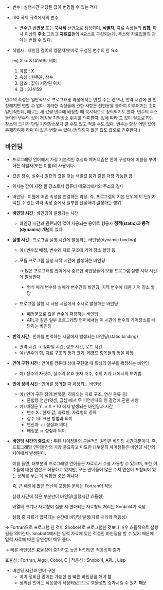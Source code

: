 - 변수 : 실행시간 저장된 값이 변경될 수 있는 객체
- ISO 국제 규격에서의 변수
    - 변수란 **선언문** 또는 **묵시적** 선언으로 생성되며, **식별자**, 자료 속성들의 **집합**, 하나 이상의 **주소** 그리고 **자료값**들의 4요소로 구성되는데, 주소와 자료값들의 관계는 변할 수 있다.
- 식별자 : 제한된 길이의 영문자/숫자로 구성된 변수의 한 요소
    
    ex) X := 3.14159의 의미
    
    1. 이름 : X
    2. 속성 : 원주율, 상수
    3. 참조 : 값이 저장된 위치
    4. 값 : 3.14159

변수의 속성은 일반적으로 프로그래밍 과정에서는 변할 수는 있으나, 번역 시간에 한 번 정해지면 변할 수 없다. 이러한 속성들에 관한 사항은 선언문을 통하여 이루어지는 것이 일반적인데, 때로는 새 값을 변수에 배정할 때 묵시적으로 정의되기도 한다. 변수의 주소들이란 변수의 값이 저장될 기억장소 위치를 의미한다. 값에 따라 그 값이 필요로 하는 장소의 크기가 단일 기억장소보다 클 수도 있고 적을 수도 있다. 변수는 항상 어떤 값이 존재하여야 하며 이 값은 변할 수 있다.(정의되지 않은 값도 값으로 간주한다.)

## 바인딩

- 프로그래밍 언어에서 가장 기본적인 추상화 메커니즘은 언어 구성자에 이름을 부여하는 식별자(또는 이름)의 사용이다.
- 값은 정수, 실수나 일련의 값을 갖는 배열값 등과 같은 저장 가능한 양
- 위치는 값이 저장 될 장소로서 컴퓨터 메모리에서의 주소와 같다

- 바인딩 : 이름에 어떤 속성을 연결하는 과정. 즉, 프로그램의 기본 단위에 이 단위가 택할 수 있는 여러 속성 중에서 일부를 선정하여 결정하는 행위

- **바인딩 시간** : 바인딩이 발생되는 시간
    - 바인딩 시간과 관련되어 많이 사용되는 용어로 형용사 **정적(static)과 동적(dynamic) 개념**이 있다.

- **실행 시간** : 프로그램 실행 시간에 발생되는 바인딩(dynamic binding)
    - 예) 변수값 배정, 변수와 자료 구조에 기억 장소 할당 등
    - 모듈 프로그램 실행 시작 시간에 발생하는 바인딩
        
        → 많은 프로그래밍 언어에서 중요한 바인딩들이 모듈 프로그램 실행 시작 시간에 발생한다.
        
        - 형식 매개 변수와 실매개 변수간의 바인딩, 지역 변수에 대한 기억 장소 할당
    - 프로그램 실행 시 사용 시점에서 수시로 발생하는 바인딩
        - 배정문으로 값을 변수에 저장하는 바인딩
        - APL과 같은 일부 프로그래밍 언어에서는 이 시간에 변수의 기억장소를 배당하는 바인딩

- **번역 시간** : 언어를 번역하는 시점에서 발생되는 바인딩(static binding)
    - 번역 시간 → 컴파일 시간, 링크 시간, 로드 시간
    - 예) 변수의 형, 자료 구조의 형과 크기, 레코드 항목들의 형을 확정

- **언어 구현 시간** : 언어를 컴퓨터 상에 구현할 때 특성의 일부를 확정하는 바인딩
    - 예) 정수의 자릿수, 실수의 유효 숫자 개수, 수의 기계 내에서의 표기법

- **언어 정의 시간** : 언어를 정의할 때 확정되는 바인딩
    - 예) 언어 구문 정의(반복문, 허용되는 자료 구조, 연산 종류 등)
        - 혼합형 연산(덧셈, 곱셈)에서 두 피연산자의 형 결정에 관한 사항
    - 예) 배정문 Y := X + 10 에서 발생되는 바인딩과 시간
        - 변수 X : 현재 값, 자료형, 자료형의 종류
        - 상수 10: 표현 방법과 의미
        - 연산자 + : 성질과 의미
        - 배정문 := 성질과 의미
    
- **바인딩 시간의 중요성** : 주된 차이점들의 근본적인 원인은 바인딩 시간때문이다. 즉, 프로그래밍 언어들간의 가장 중요하고 미묘한 대부분의 차이점들은 바인딩 시간의 차이에서 발생된다.
    
    예를 들면, 대부분의 프로그래밍 언어들은 자료로서 수를 사용할 수 있으며, 또한 이 수들에 대한 연산도 허용하고 있지만, 모든 언어들이 많은 수치 연산이 포함되어 있는 문제를 푸는 데 적합한 것은 아니다. 
    
    즉, 큰 배열에 많은 연산이 포함된 문제는 Fortran이 적당
    
    실행 시간에 적은 부분만이 바인딩(실행시간 효율성)
    
    배열의 크기나 자료형이 실행 시 변화되는 자료형의 처리는 Snobol4가 적당
    
    실행 중 자료가 입력되는 순간에 바인딩 발생(자료 처리의 적응성)
    

→ Fortran으로 프로그램 한 것이 Snobol4로 프로그램한 것보다 매우 효율적으로 실행됨을 의미한다. Snobol4에서는 입력 자료에 맞는 적절한 바인딩을 할 수 있기 때문에 입력 자료에 따른 유연성이 매우 좋다.

→ 빠른 바인딩은 효율성이 증가하고 늦은 바인딩은 적응성이 증가

효율성 : Fortran, Algol, Cobol, C               |            적응성 : Snobol4, APL , Lisp

- 바인딩 시간과 언어 구현
    - 이미 정의된 언어는 가능한 한 빠른 바인딩을 해야 함
    - 정의된 언어는 적응성이 확정되었으므로 효율성만 증가시킬 수 있기 때문